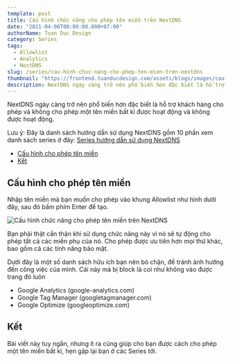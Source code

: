 ```yaml
---
template: post
title: Cấu hình chức năng cho phép tên miền trên NextDNS
date: "2021-04-08T00:00:00.000+07:00"
authorName: Tuan Duc Design
category: Series
tags:
  - Allowlist
  - Analytics
  - NextDNS
slug: /series/cau-hinh-chuc-nang-cho-phep-ten-mien-tren-nextdns
thumbnail: "https://frontend.tuanducdesign.com/assets/blogs/images/cau-hinh-chuc-nang-cho-phep-ten-mien-tren-nextdns.png"
description: NextDNS ngày càng trở nên phổ biến hơn đặc biết là hỗ trợ khách hàng cho phép và không cho phép một tên miền bất kì được hoạt động và không được hoạt động.
---
```


NextDNS ngày càng trở nên phổ biến hơn đặc biết là hỗ trợ khách hàng cho phép và không cho phép một tên miền bất kì được hoạt động và không được hoạt động.

Lưu ý: Đây là danh sách hướng dẫn sử dụng NextDNS gồm 10 phần xem danh sách series ở đây: [Series hướng dẫn sử dụng NextDNS](https://tuanducdesign.com/series-nextdns)

- [Cấu hình cho phép tên miền](#cấu-hình-cho-phép-tên-miền)
- [Kết](#kết)

## Cấu hình cho phép tên miền

Nhập tên miền mà bạn muốn cho phép vào khung Allowlist như hình dưới đây, sau đó bấm phím Enter để tạo.

![Cấu hình chức năng cho phép tên miền trên NextDNS](/images/cau-hinh-chuc-nang-cho-phep-ten-mien-tren-nextdns.png)

Bạn phải thật cẩn thận khi sử dụng chức năng này vì nó sẽ tự động cho phép tất cả các miền phụ của nó. Cho phép được ưu tiên hơn mọi thứ khác, bao gồm cả các tính năng bảo mật.

Dưới đây là một số danh sách hữu ích bạn nên bỏ chặn, để tránh ảnh hướng đến công việc của mình. Cái này mà bị block là coi như không vào được trang đó luôn

- Google Analytics (google-analytics.com)
- Google Tag Manager (googletagmanager.com)
- Google Optimize (googleoptimize.com)

## Kết

Bài viết này tuy ngắn, nhưng ít ra cũng giúp cho bạn được cách cho phép một tên miền bất kì, hẹn gặp lại bạn ở các Series tới.
